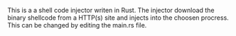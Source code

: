 This is a a shell code injector writen in Rust. The injector download the binary shellcode from a HTTP(s) site and injects into the choosen procress. This can be changed by editing the main.rs file. 
